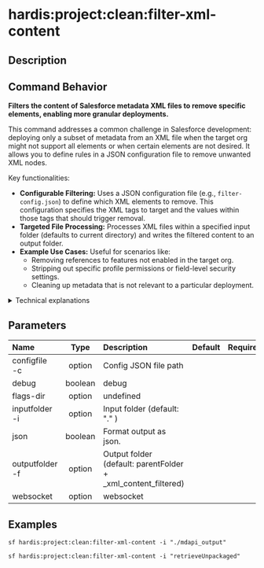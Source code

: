 <!-- This file has been generated with command 'sf hardis:doc:plugin:generate'. Please do not update it manually or it may be overwritten -->
# hardis:project:clean:filter-xml-content

## Description


## Command Behavior

**Filters the content of Salesforce metadata XML files to remove specific elements, enabling more granular deployments.**

This command addresses a common challenge in Salesforce development: deploying only a subset of metadata from an XML file when the target org might not support all elements or when certain elements are not desired. It allows you to define rules in a JSON configuration file to remove unwanted XML nodes.

Key functionalities:

- **Configurable Filtering:** Uses a JSON configuration file (e.g., `filter-config.json`) to define which XML elements to remove. This configuration specifies the XML tags to target and the values within those tags that should trigger removal.
- **Targeted File Processing:** Processes XML files within a specified input folder (defaults to current directory) and writes the filtered content to an output folder.
- **Example Use Cases:** Useful for scenarios like:
  - Removing references to features not enabled in the target org.
  - Stripping out specific profile permissions or field-level security settings.
  - Cleaning up metadata that is not relevant to a particular deployment.

<details markdown="1">
<summary>Technical explanations</summary>

The command's technical implementation involves:

- **Configuration Loading:** Reads the `filter-config.json` file, which contains an array of `filters`. Each filter defines a `name`, `description`, `folders` (where to apply the filter), `file_extensions`, and an `exclude_list`.
- **File System Operations:** Copies the input folder to an output folder (if different) to avoid modifying original files directly. It then iterates through the files in the output folder that match the specified file extensions.
- **XML Parsing and Manipulation:** For each matching XML file:
  - It uses `xml2js.Parser` to parse the XML content into a JavaScript object.
  - It recursively traverses the JavaScript object, applying the `filterElement` function.
  - The `filterElement` function checks for `type_tag` and `identifier_tag` defined in the `exclude_list`. If a match is found and the value is in the `excludeDef.values`, the element is removed from the XML structure.
  - After filtering, it uses `writeXmlFile` to write the modified JavaScript object back to the XML file.
- **Logging:** Provides detailed logs about the filtering process, including which files are being processed and which elements are being filtered.
- **Summary Reporting:** Tracks and reports on the files that have been updated due to filtering.
</details>


## Parameters

| Name                |  Type   | Description                                                   | Default | Required | Options |
|:--------------------|:-------:|:--------------------------------------------------------------|:-------:|:--------:|:-------:|
| configfile<br/>-c   | option  | Config JSON file path                                         |         |          |         |
| debug               | boolean | debug                                                         |         |          |         |
| flags-dir           | option  | undefined                                                     |         |          |         |
| inputfolder<br/>-i  | option  | Input folder (default: "." )                                  |         |          |         |
| json                | boolean | Format output as json.                                        |         |          |         |
| outputfolder<br/>-f | option  | Output folder (default: parentFolder + _xml_content_filtered) |         |          |         |
| websocket           | option  | websocket                                                     |         |          |         |

## Examples

```shell
sf hardis:project:clean:filter-xml-content -i "./mdapi_output"
```

```shell
sf hardis:project:clean:filter-xml-content -i "retrieveUnpackaged"
```


